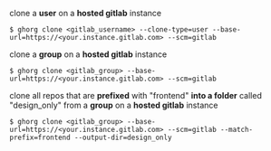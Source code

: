 clone a **user** on a **hosted gitlab** instance

```
$ ghorg clone <gitlab_username> --clone-type=user --base-url=https://<your.instance.gitlab.com> --scm=gitlab
```

clone a **group** on a **hosted gitlab** instance

```
$ ghorg clone <gitlab_group> --base-url=https://<your.instance.gitlab.com> --scm=gitlab
```

clone all repos that are **prefixed** with "frontend" **into a folder** called "design_only" from a **group** on a **hosted gitlab** instance

```
$ ghorg clone <gitlab_group> --base-url=https://<your.instance.gitlab.com> --scm=gitlab --match-prefix=frontend --output-dir=design_only
```
